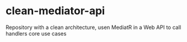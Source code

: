 # clean-mediator-api
Repository with a clean architecture, usen MediatR in a Web API to call handlers core use cases
